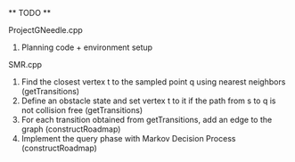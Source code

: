 ** TODO **

ProjectGNeedle.cpp
1. Planning code + environment setup

SMR.cpp
1. Find the closest vertex t to the sampled point q using nearest neighbors (getTransitions)
2. Define an obstacle state and set vertex t to it if the path from s to q is not collision free (getTransitions)
3. For each transition obtained from getTransitions, add an edge to the graph (constructRoadmap)
4. Implement the query phase with Markov Decision Process (constructRoadmap)